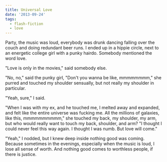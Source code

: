 ```yaml
---
title: Universal Love
date: '2013-09-24'
tags:
  - flash-fiction
  - love
---
```


Party, the music was loud, everybody was drunk dancing falling over the couch
and doing redundant beer runs. I ended up in a hippie circle, next to an
energetic college girl with a punky hairdo. Somebody mentioned the word love.

<!-- truncate -->

"Love is only in the movies," said somebody else.

"No, no," said the punky girl, "Don't you wanna be like, mmmmmmmm," she purred
and touched my shoulder sensually, but not really my shoulder in particular.

"Yeah, sure," I said.

"When I was with my ex, and he touched me, I melted away and expanded, and felt
like the entire universe was fucking me. All the millions of galaxies, like
this, mmmmmmmmmm," she touched my back, my shoulder, my arm, but who would
really want to touch my back, shoulder, and arm? "I thought I could never feel
this way again. I thought I was numb. But love will come."

"Yeah," I nodded, but I knew deep inside nothing good was coming. Because
sometimes in the evenings, especially when the music is loud, I lose all sense
of worth. And nothing good comes to worthless people, if there is justice.

